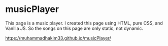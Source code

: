 # musicPlayer

This page is a music player.
I created this page using HTML, pure CSS, and Vanilla JS.
So the songs on this page are only static, not dynamic.

https://muhammadhakim33.github.io/musicPlayer/
